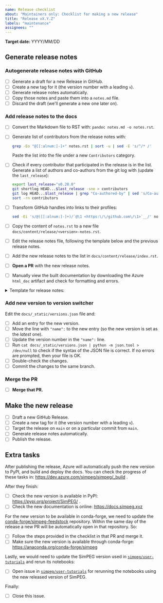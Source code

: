 ```yaml
---
name: Release checklist
about: "Maintainers only: Checklist for making a new release"
title: "Release vX.Y.Z"
labels: "maintenance"
assignees: ""
---
```


**Target date:** YYYY/MM/DD

## Generate release notes

### Autogenerate release notes with GitHub

- [ ] Generate a draft for a new Release in GitHub.
- [ ] Create a new tag for it (the version number with a leading `v`).
- [ ] Generate release notes automatically.
- [ ] Copy those notes and paste them into a `notes.md` file.
- [ ] Discard the draft (we'll generate a new one later on).

### Add release notes to the docs

- [ ] Convert the Markdown file to RST with: `pandoc notes.md -o notes.rst`.
- [ ] Generate list of contributors from the release notes with:
  ```bash
  grep -Eo "@[[:alnum:]-]+" notes.rst | sort -u | sed -E 's/^/* /'
  ```
  Paste the list into the file under a new `Contributors` category.
- [ ] Check if every contributor that participated in the release is in the list. Generate a list of authors and co-authors from the git log with (update the `last_release`):
  ```bash
  export last_release="v0.20.0"
  git shortlog HEAD...$last_release -sne > contributors
  git log HEAD...$last_release | grep "Co-authored-by" | sed 's/Co-authored-by://' | sed 's/^[[:space:]]*/ /' | sort | uniq -c | sort -nr | sed 's/^ //' >> contributors
  sort -rn contributors
  ```
- [ ] Transform GitHub handles into links to their profiles:
  ```bash
  sed -Ei 's/@([[:alnum:]-]+)/`@\1 <https:\/\/github.com\/\1>`__/' notes.rst
  ```
- [ ] Copy the content of `notes.rst` to a new file `docs/content/release/<version>-notes.rst`.
- [ ] Edit the release notes file, following the template below and the previous release notes.
- [ ] Add the new release notes to the list in `docs/content/release/index.rst`.
- [ ] **Open a PR** with the new release notes.
- [ ] Manually view the built documentation by downloading the Azure `html_doc` artifact and check for formatting and errors.


<details>
<summary>Template for release notes:</summary>

```rst
.. _<VERSION>_notes:

===========================
SimPEG <VERSION> Release Notes
===========================

MONTH DAYth, YEAR

.. contents:: Highlights
    :depth: 3

Updates
=======

New features
------------

..
    list new features under subheadings, include link to related PRs

Documentation
-------------

..
    list improvements to documentation

Bugfixes
--------

..
    list bugfixes, include link to related PRs

Breaking changes
----------------

..
    list breaking changes introduced in this new release, include link to
    releated PRs

Contributors
============

..
    paste list of contributors that was generated in `notes.rst`

Pull Requests
=============

..
    paste list of PRs that were copied to `notes.rst`
```

</details>


### Add new version to version switcher

Edit the `docs/_static/versions.json` file and:

- [ ] Add an entry for the new version.
- [ ] Move the line with `"name":` to the new entry (so the new version is set as the _latest_ one).
- [ ] Update the version number in the `"name":` line.
- [ ] Run `cat docs/_static/versions.json | python -m json.tool > /dev/null` to check if the syntax of the JSON file is correct. If no errors are prompted, then your file is OK.
- [ ] Double-check the changes.
- [ ] Commit the changes to the same branch.

### Merge the PR

- [ ] **Merge that PR.**

## Make the new release

- [ ] Draft a new GitHub Release.
- [ ] Create a new tag for it (the version number with a leading `v`).
- [ ] Target the release on `main` or on a particular commit from `main`.
- [ ] Generate release notes automatically.
- [ ] Publish the release.

## Extra tasks

After publishing the release, Azure will automatically push the new version to PyPI, and build and deploy the docs. You can check the progress of these tasks in: https://dev.azure.com/simpeg/simpeg/_build .

After they finish:

- [ ] Check the new version is available in PyPI: https://pypi.org/project/SimPEG/ .
- [ ] Check the new documentation is online: https://docs.simpeg.xyz

For the new version to be available in conda-forge, we need to update the [conda-forge/simpeg-feedstock](https://github.com/conda-forge/simpeg-feedstock) repository. Within the same day of the release a new PR will be automatically open in that repository. So:

- [ ] Follow the steps provided in the checklist in that PR and merge it.
- [ ] Make sure the new version is available through conda-forge: https://anaconda.org/conda-forge/simpeg

Lastly, we would need to update the SimPEG version used in [`simpeg/user-tutorials`](https://github.com/simpeg/user-tutorials) and rerun its notebooks:

- [ ] Open issue in [`simpeg/user-tutorials`](https://github.com/simpeg/user-tutorials) for rerunning the notebooks using the new released version of SimPEG.

Finally:

- [ ] Close this issue.
